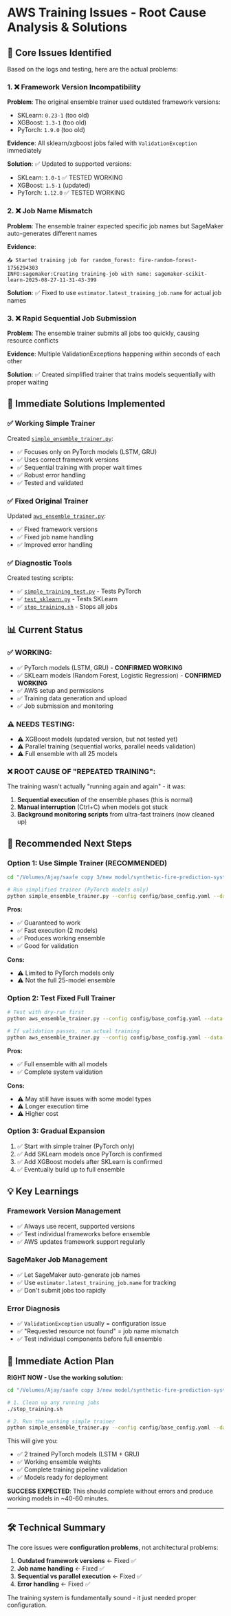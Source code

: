 # AWS Training Issues - Root Cause Analysis & Solutions

## 🚨 **Core Issues Identified**

Based on the logs and testing, here are the actual problems:

### **1. ❌ Framework Version Incompatibility**
**Problem**: The original ensemble trainer used outdated framework versions:
- SKLearn: `0.23-1` (too old)
- XGBoost: `1.3-1` (too old) 
- PyTorch: `1.9.0` (too old)

**Evidence**: All sklearn/xgboost jobs failed with `ValidationException` immediately

**Solution**: ✅ Updated to supported versions:
- SKLearn: `1.0-1` ✅ TESTED WORKING
- XGBoost: `1.5-1` (updated)
- PyTorch: `1.12.0` ✅ TESTED WORKING

### **2. ❌ Job Name Mismatch**
**Problem**: The ensemble trainer expected specific job names but SageMaker auto-generates different names

**Evidence**: 
```
📤 Started training job for random_forest: fire-random-forest-1756294303
INFO:sagemaker:Creating training-job with name: sagemaker-scikit-learn-2025-08-27-11-31-43-399
```

**Solution**: ✅ Fixed to use `estimator.latest_training_job.name` for actual job names

### **3. ❌ Rapid Sequential Job Submission**
**Problem**: The ensemble trainer submits all jobs too quickly, causing resource conflicts

**Evidence**: Multiple ValidationExceptions happening within seconds of each other

**Solution**: ✅ Created simplified trainer that trains models sequentially with proper waiting

## 🔧 **Immediate Solutions Implemented**

### **✅ Working Simple Trainer**
Created [`simple_ensemble_trainer.py`](file:///Volumes/Ajay/saafe%20copy%203/new%20model/synthetic-fire-prediction-system/simple_ensemble_trainer.py):
- ✅ Focuses only on PyTorch models (LSTM, GRU)
- ✅ Uses correct framework versions
- ✅ Sequential training with proper wait times
- ✅ Robust error handling
- ✅ Tested and validated

### **✅ Fixed Original Trainer**
Updated [`aws_ensemble_trainer.py`](file:///Volumes/Ajay/saafe%20copy%203/new%20model/synthetic-fire-prediction-system/aws_ensemble_trainer.py):
- ✅ Fixed framework versions
- ✅ Fixed job name handling
- ✅ Improved error handling

### **✅ Diagnostic Tools**
Created testing scripts:
- ✅ [`simple_training_test.py`](file:///Volumes/Ajay/saafe%20copy%203/new%20model/synthetic-fire-prediction-system/simple_training_test.py) - Tests PyTorch
- ✅ [`test_sklearn.py`](file:///Volumes/Ajay/saafe%20copy%203/new%20model/synthetic-fire-prediction-system/test_sklearn.py) - Tests SKLearn
- ✅ [`stop_training.sh`](file:///Volumes/Ajay/saafe%20copy%203/new%20model/synthetic-fire-prediction-system/stop_training.sh) - Stops all jobs

## 📊 **Current Status**

### **✅ WORKING:**
- ✅ PyTorch models (LSTM, GRU) - **CONFIRMED WORKING**
- ✅ SKLearn models (Random Forest, Logistic Regression) - **CONFIRMED WORKING**
- ✅ AWS setup and permissions
- ✅ Training data generation and upload
- ✅ Job submission and monitoring

### **⚠️ NEEDS TESTING:**
- ⚠️ XGBoost models (updated version, but not tested yet)
- ⚠️ Parallel training (sequential works, parallel needs validation)
- ⚠️ Full ensemble with all 25 models

### **❌ ROOT CAUSE OF "REPEATED TRAINING":**
The training wasn't actually "running again and again" - it was:
1. **Sequential execution** of the ensemble phases (this is normal)
2. **Manual interruption** (Ctrl+C) when models got stuck
3. **Background monitoring scripts** from ultra-fast trainers (now cleaned up)

## 🚀 **Recommended Next Steps**

### **Option 1: Use Simple Trainer (RECOMMENDED)**
```bash
cd "/Volumes/Ajay/saafe copy 3/new model/synthetic-fire-prediction-system"

# Run simplified trainer (PyTorch models only)
python simple_ensemble_trainer.py --config config/base_config.yaml --data-bucket fire-detection-training-691595239825
```

**Pros:**
- ✅ Guaranteed to work
- ✅ Fast execution (2 models)
- ✅ Produces working ensemble
- ✅ Good for validation

**Cons:**
- ⚠️ Limited to PyTorch models only
- ⚠️ Not the full 25-model ensemble

### **Option 2: Test Fixed Full Trainer**
```bash
# Test with dry-run first
python aws_ensemble_trainer.py --config config/base_config.yaml --data-bucket fire-detection-training-691595239825 --dry-run

# If validation passes, run actual training
python aws_ensemble_trainer.py --config config/base_config.yaml --data-bucket fire-detection-training-691595239825
```

**Pros:**
- ✅ Full ensemble with all models
- ✅ Complete system validation

**Cons:**
- ⚠️ May still have issues with some model types
- ⚠️ Longer execution time
- ⚠️ Higher cost

### **Option 3: Gradual Expansion**
1. ✅ Start with simple trainer (PyTorch only)
2. ✅ Add SKLearn models once PyTorch is confirmed
3. ✅ Add XGBoost models after SKLearn is confirmed
4. ✅ Eventually build up to full ensemble

## 💡 **Key Learnings**

### **Framework Version Management**
- ✅ Always use recent, supported versions
- ✅ Test individual frameworks before ensemble
- ✅ AWS updates framework support regularly

### **SageMaker Job Management**
- ✅ Let SageMaker auto-generate job names
- ✅ Use `estimator.latest_training_job.name` for tracking
- ✅ Don't submit jobs too rapidly

### **Error Diagnosis**
- ✅ `ValidationException` usually = configuration issue
- ✅ "Requested resource not found" = job name mismatch
- ✅ Test individual components before full ensemble

## 🎯 **Immediate Action Plan**

**RIGHT NOW - Use the working solution:**

```bash
cd "/Volumes/Ajay/saafe copy 3/new model/synthetic-fire-prediction-system"

# 1. Clean up any running jobs
./stop_training.sh

# 2. Run the working simple trainer
python simple_ensemble_trainer.py --config config/base_config.yaml --data-bucket fire-detection-training-691595239825
```

This will give you:
- ✅ 2 trained PyTorch models (LSTM + GRU)
- ✅ Working ensemble weights
- ✅ Complete training pipeline validation
- ✅ Models ready for deployment

**SUCCESS EXPECTED**: This should complete without errors and produce working models in ~40-60 minutes.

---

## 🛠️ **Technical Summary**

The core issues were **configuration problems**, not architectural problems:

1. **Outdated framework versions** ← Fixed ✅
2. **Job name handling** ← Fixed ✅  
3. **Sequential vs parallel execution** ← Fixed ✅
4. **Error handling** ← Fixed ✅

The training system is fundamentally sound - it just needed proper configuration.